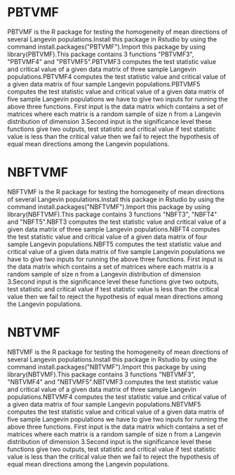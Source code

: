 # PBTVMF
PBTVMF is the R package for testing the homogeneity of mean directions of several Langevin populations.Install this package in Rstudio by using the command install.packages("PBTVMF").Import this package by using library(PBTVMF).This package contains 3 functions "PBTVMF3", "PBTVMF4" and "PBTVMF5".PBTVMF3 computes the test statistic value and critical value of a given data matrix of three sample Langevin populations.PBTVMF4 computes the test statistic value and critical value of a given data matrix of four sample Langevin populations.PBTVMF5 computes the test statistic value and critical value of a given data matrix of five sample Langevin populations 
we have to give two inputs for running the above three functions. First input is the data matrix which contains a set of matrices where each matrix is a random sample of size n from a Langevin distribution of dimension 3.Second input is the significance level these functions give two outputs, test statistic and critical value if test statistic value is less than the critical value then we fail to reject the hypothesis of equal mean directions among the Langevin populations.


# NBFTVMF
NBFTVMF is the R package for testing the homogeneity of mean directions of several Langevin populations.Install this package in Rstudio by using the command install.packages("NBFTVMF").Import this package by using library(NBFTVMF).This package contains 3 functions "NBFT3", "NBFT4" and "NBFT5".NBFT3 computes the test statistic value and critical value of a given data matrix of three sample Langevin populations.NBFT4 computes the test statistic value and critical value of a given data matrix of four sample Langevin populations.NBFT5 computes the test statistic value and critical value of a given data matrix of five sample Langevin populations 
we have to give two inputs for running the above three functions. First input is the data matrix which contains a set of matrices where each matrix is a random sample of size n from a Langevin distribution of dimension 3.Second input is the significance level these functions give two outputs, test statistic and critical value if test statistic value is less than the critical value then we fail to reject the hypothesis of equal mean directions among the Langevin populations.

# NBTVMF

NBTVMF is the R package for testing the homogeneity of mean directions of several Langevin populations.Install this package in Rstudio by using the command install.packages("NBTVMF").Import this package by using library(NBTVMF).This package contains 3 functions "NBTVMF3", "NBTVMF4" and "NBTVMF5".NBTVMF3 computes the test statistic value and critical value of a given data matrix of three sample Langevin populations.NBTVMF4 computes the test statistic value and critical value of a given data matrix of four sample Langevin populations.NBTVMF5 computes the test statistic value and critical value of a given data matrix of five sample Langevin populations 
we have to give two inputs for running the above three functions. First input is the data matrix which contains a set of matrices where each matrix is a random sample of size n from a Langevin distribution of dimension 3.Second input is the significance level these functions give two outputs, test statistic and critical value if test statistic value is less than the critical value then we fail to reject the hypothesis of equal mean directions among the Langevin populations.

